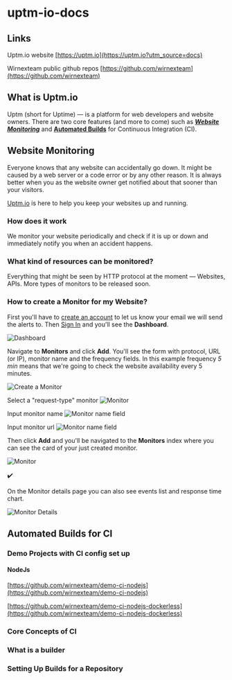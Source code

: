 # uptm-io-docs

## Links

Uptm.io website [https://uptm.io](https://uptm.io?utm_source=docs)

Wirnexteam public github repos [https://github.com/wirnexteam](https://github.com/wirnexteam)

## What is Uptm.io

Uptm (short for Uptime) &mdash; is a platform for web developers and website owners. There are two core features (and more to come) such as [***Website Monitoring***](#website-monitoring) and [**Automated Builds**](#continuous-integration) for Continuous Integration (CI).

## Website Monitoring

Everyone knows that any website can accidentally go down.
It might be caused by a web server or a code error or by any other reason.
It is always better when you as the website owner get notified about that sooner than your visitors.

[Uptm.io](https://uptm.io?utm_source=docs) is here to help you keep your websites up and running.

### How does it work
We monitor your website periodically and check if it is up or down and immediately notify you when an accident happens.

### What kind of resources can be monitored?
Everything that might be seen by HTTP protocol at the moment &mdash; Websites, APIs. More types of monitors to be released soon.

### How to create a Monitor for my Website?

First you'll have to [create an account](https://login.uptm.io/signup?utm_source=docs) to let us know your email we will send the alerts to.
Then [Sign In](https://login.uptm.io/signin?utm_source=docs) and you'll see the **Dashboard**.

![Dashboard](/img/dashboard.png)


Navigate to **Monitors** and click **Add**.
You'll see the form with protocol, URL (or IP), monitor name and the frequency fields.
In this example frequency _5 min_ means that we're going to check the website availability every 5 minutes.

![Create a Monitor](/img/create-a-monitor.png)

Select a "request-type" monitor
![Monitor](/img/monitor-form.png)

Input monitor name
![Monitor name field](/img/monitor-name.png)

Input monitor url
![Monitor name field](/img/request-form.png)

Then click **Add** and you'll be navigated to the **Monitors** index where you can see the card of your just created monitor.

![Monitor](/img/monitor-card.png)

:heavy_check_mark:

On the Monitor details page you can also see events list and response time chart.

![Monitor Details](/img/monitor-details.png)

 
## Automated Builds for CI

### Demo Projects with CI config set up

#### NodeJs 
[https://github.com/wirnexteam/demo-ci-nodejs](https://github.com/wirnexteam/demo-ci-nodejs)
 
[https://github.com/wirnexteam/demo-ci-nodejs-dockerless](https://github.com/wirnexteam/demo-ci-nodejs-dockerless)

### Core Concepts of CI

### What is a builder

### Setting Up Builds for a Repository


